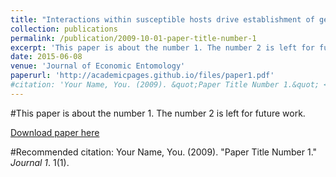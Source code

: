 ```yaml
---
title: "Interactions within susceptible hosts drive establishment of genetically distinct variants of an insect-borne pathogen"
collection: publications
permalink: /publication/2009-10-01-paper-title-number-1
excerpt: 'This paper is about the number 1. The number 2 is left for future work.'
date: 2015-06-08
venue: 'Journal of Economic Entomology'
paperurl: 'http://academicpages.github.io/files/paper1.pdf'
#citation: 'Your Name, You. (2009). &quot;Paper Title Number 1.&quot; <i>Journal 1</i>. 1(1).'
---
```

#This paper is about the number 1. The number 2 is left for future work.

[Download paper here](https://academic.oup.com/jee/article-abstract/108/4/1531/2380269)

#Recommended citation: Your Name, You. (2009). "Paper Title Number 1." <i>Journal 1</i>. 1(1).
